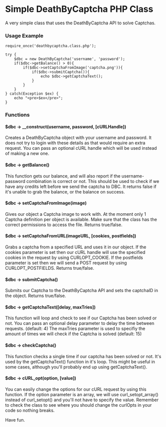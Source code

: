 # Simple DeathByCaptcha PHP Class
A very simple class that uses the DeathByCaptcha API to solve Captchas.

### Usage Example
```
require_once('deathbycaptcha.class.php');

try {
    $dbc = new DeathByCaptcha('username', 'password');
    if($dbc->getBalance() > 0){
        if($dbc->setCaptchaFromImage('captcha.png')){
            if($dbc->submitCaptcha()){
                echo $dbc->getCaptchaText();
            }
        }
    }
} catch(Exception $ex) {
    echo "<pre>$ex</pre>";
}
```

### Functions

#### $dbc -> __construct(username, password, [cURLHandle])
Creates a DeathByCaptcha object with your username and password.
It does not try to login with these details as that would require an extra request.
You can pass an optional cURL handle which will be used instead of making a new one.

#### $dbc -> getBalance()
This function gets our balance, and will also report if the username-password combination is correct or not.
This should be used to check if we have any credits left before we send the captcha to DBC.
It returns false if it's unable to grab the balance, or the balance on success.

#### $dbc -> setCaptchaFromImage(image)
Gives our object a Captcha image to work with. At the moment only 1 Captcha definition per object is available.
Make sure that the class has the correct permissions to access the file.
Returns true/false.

#### $dbc -> setCaptchaFromURL(imageURL, [cookies, postfields])
Grabs a captcha from a specified URL and uses it in our object.
If the cookies parameter is set then our cURL handle will use the specified cookies in the request by using CURLOPT_COOKIE.
If the postfields parameter is set then we will send a POST request by using CURLOPT_POSTFIELDS.
Returns true/false.

#### $dbc -> submitCaptcha()
Submits our Captcha to the DeathByCaptcha API and sets the captchaID in the object.
Returns true/false.

#### $dbc -> getCaptchaText([delay, maxTries])
This function will loop and check to see if our Captcha has been solved or not.
You can pass an optional delay parameter to delay the time between requests. (default: 4)
The maxTries parameter is used to specifiy the amount of times we will check if the Captcha is solved (default: 15)

#### $dbc -> checkCaptcha()
This function checks a single time if our captcha has been solved or not.
It's used by the getCaptchaText() function in it's loop.
This might be useful in some cases, although you'll probably end up using getCaptchaText().

#### $dbc -> cURL_opt(option, [value])
You can easily change the options for our cURL request by using this function.
If the option parameter is an array, we will use curl_setopt_array() instead of curl_setopt() and you'll not have to specify the value.
Remember to check the class to see where you should change the curlOpts in your code so nothing breaks.

Have fun.